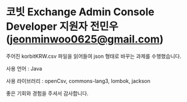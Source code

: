 # 코빗 Exchange Admin Console Developer 지원자 전민우(jeonminwoo0625@gmail.com)

주어진 korbitKRW.csv 파일을 읽어들여 json 형태로 바꾸는 과제를 수행했습니다.

사용 언어 : Java

사용 라이브러리 : openCsv, commons-lang3, lombok, jackson

좋은 기회와 경험을 주셔서 감사합니다.
